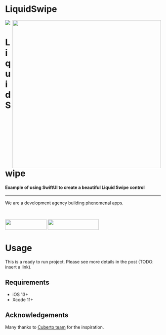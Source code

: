 # LiquidSwipe

<img src="https://github.com/exyte/ConcentricOnboarding/blob/master/header.png">
<img align="right" src="https://raw.githubusercontent.com/exyte/media/master/LiquidSwipe/demo.gif" width="480" />

<p><h1 align="left">LiquidSwipe</h1></p>

<p><h4>Example of using SwiftUI to create a beautiful Liquid Swipe control</h4></p>

___

<p> We are a development agency building
  <a href="https://clutch.co/profile/exyte#review-731233">phenomenal</a> apps.</p>

</br>

<a href="https://exyte.com/contacts"><img src="https://i.imgur.com/vGjsQPt.png" width="134" height="34"></a> <a href="https://twitter.com/exyteHQ"><img src="https://i.imgur.com/DngwSn1.png" width="165" height="34"></a>

# Usage
This is a ready to run project. Please see more details in the post (TODO: insert a link).

## Requirements

* iOS 13+
* Xcode 11+

## Acknowledgements

Many thanks to [Cuberto team](https://github.com/Cuberto/liquid-swipe) for the inspiration.

